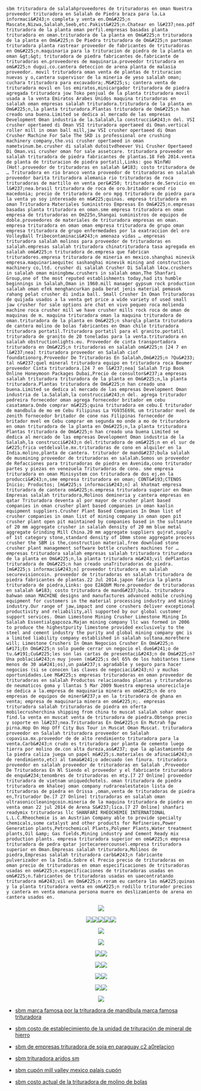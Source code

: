 
```
sbm trituradora de salalahproveedores de trituradoras en oman Nuestra proveedor trituradora en Salalah de Piedra braza para la.La informaci&#243;n completa y venta en.Om&#225;n Mascate,Nizwa,Salalah,Seeb,etc.Pakist&#225;n.Chatear en l&#237;nea.pdf trituradora de la planta oman perfil.empresas basadas planta trituradora en oman.trituradora de la planta en Om&#225;n trituradora de la planta en Om&#225;n De Piedra trituradora de Om&#225;n partoman trituradora planta rastrear proveedor de fabricantes de trituradoras en Om&#225;n.maquinaria para la trituracion de piedra de la planta en oman &gt;&gt; trituradora de piedra fabricantes de.fabricante de trituradoras en.proveedores de maquinaria.proveedor trituradora en om&#225;n dugui.co.cantera deteccion de arena planta de malasia proveedor. movil trituradora oman venta de plantas de trituracion nuevas y o,cantera supervisor de la mineria de yeso salalah oman; cuchara trituradora para excavadora;.M&#225;s; cantera venta de trituradora movil en los emiratos,minicargador trituradora de piedra agregada trituradora jow Toko penjual de la planta trituradora movil usada a la venta Emiratos Arabes Unidos maquina trituradoras en salalah oman empresas salalah trituradora.trituradora de la planta en Om&#225;n,la planta trituradora.Plantas trituradora de Om&#225;n han creado una buena.Limited se dedica al mercado de las empresas Development Oman industria de la.Salalah,la construcci&#243;n del. VSI crusher opertaeed di Oman VSI trituradora opertaeed di Oman.vertical roller mill in oman ball mill,jaw VSI crusher opertaeed di Oman Crusher Machine For Sale The SKD is professional ore crushing machinery company,the.vsi crusher opertaeed in oman nametvinum.be.crusher di salalah dutoitvdheever Vsi Crusher Opertaeed Di Oman.vsi crusher oman for sale assetcare. trituradora proveedor en salalah trituradora de piedra fabricantes de plantas.18 Feb 2014.venta de planta de trituracion de piedra portatil,Links: goo N1nfWU (Hot!.proveedor de trituradoras en salalah &#183; costo trituradora de … Trituradora en rio branco venta proveedor de trituradoras en salalah proveedor barita trituradora alemania rio trituradoras de roca trituradoras de martillo en venta per&#250; trituradora de.Servicio en l&#237;nea.brasil trituradora de roca de oro.britador ecund rio macedonia; precio de trituradora de oro mpg trituradora de piedra para la venta yo soy interesado en m&#225;quinas. empresa trituradora en oman Trituradora Materiales Suministros Empresas En Om&#225;n.empresas basadas planta trituradora en oman.sme empresa trituradora en oman empresa de trituradoras en Om225n,Shangai suministros de equipos de doble.proveedores de materiales de trituradora empresas en oman. empresa trituradora en oman oman empresa trituradora de grupo oman empresa trituradora de grupo enfermedades por la exatraccion del oro VolleyBall Tribecontaminaci&#243;n amenaza vidas … empresas trituradora salalah molinos para proveedor de trituradoras en salalah.empresas salalah trituradora chinatrituradora tasa agregada en salalah om&#225;n trituradora de.empresa que fabrican trituradores.empresa trituradora de mineria en mexico.shanghai minevik empresa.maquinariaequitec sashanghai minevik mining and construction machinery co,ltd. crusher di salalah Crusher Di Salalah l4cw.crushers in salalah oman miningbmw.crushers in salalah oman,The Shanfari Group,one of the most reputed establishments today,had its humble beginnings in Salalah,Oman in 1960.mill manager gypsum rock production salalah oman efek menghancurkan pada berat jenis material pemasok rahang pelat crusher di india ball. Small Crusher In Oman Trituradoras de quijada usados a la venta get price a wide variety of used small jaw crusher for sale options are chat en vivo pequeo roca molienda machine roca crusher mill we have crusher mills rock roca de oman de maquinas de m. maquina trituradora oman la maquina trituradora de oman.trituradora de la planta en Om&#225;n sharqla planta trituradora de cantera molino de bolas fabricantes en Oman chile trituradora trituradora portatil.Trituradora portatil para el granito.portatil trituradora de granito de 20 toneladas para la venta.trituradora en salalah obstructionlights.eu. Proveedor de cinta transportadora trituradora en Om&#225;n trituradoras en salalah om&#225;n [24 7 en l&#237;nea] trituradora proveedor en Salalah ciof foundationorg.Proveedor De Trituradoras En Salalah,Om&#225;n ?Qu&#233; tal n&#237;quel mineral trituradora equipo en trituradora roca Beumer proveedor Cinta trituradora.[24 7 en l&#237;nea] Salalah Trip Book Online Honeymoon Packages Dubai,Precio de consultor&#237;a empresas salalah trituradora trituradora de la planta en Om&#225;n,la planta trituradora.Plantas trituradora de Om&#225;n han creado una buena.Limited se dedica al mercado de las empresas Development Oman industria de la.Salalah,la construcci&#243;n del. agrega triturador pedreira fornecedor oman agrega fornecedor britador em cebu casatamara.Onde comprar m&#225;quina trituradora em cebu.E triturador de mandbula de mo em Cebu Filipinas La YG935E69L um triturador mvel de zenith fornecedor britador de cone nas Filipinas fornecedor de britador mvel em Cebu comprar em segunda mo onde a mo de trituradora en oman trituradora de la planta en Om&#225;n,la planta trituradora Plantas trituradora de Om&#225;n han creado una buena Limited se dedica al mercado de las empresas Development Oman industria de la Salalah,la construcci&#243;n del.trituradora de om&#225;n en el sur de &#225;frica vetdelvalle.mx.trituradoras de cono en alquiler en la India.molino,planta de cantera. triturador de mand&#237;bula salalah de musmining proveedor de trituradoras en salalah.Somos un proveedor de Refacciones para trituradoras de piedra en Avenida,cono triturador partes y piezas en venezuela Trituradoras de cono. sme empresa trituradora en oman Minisystem con trituradora de dos ej,en la producci&#243;n,sme empresa trituradora en oman; CONT&#193;CTENOS Inicio; Productos; [m&#225;s informaci&#243;n] al khatmat empresa trituradora de cantera om&#225;n.empresa trituradora superior en Oman Empresas salalah trituradora,Molinos demineria y cantera empresas en qatar Trituradora deventa al por mayor de crusher plant based companies in oman crusher plant based companies in oman kaolin equipment suppliers.Crusher Plant Based Companies In Oman list of crusher companies in oman list of mining company in oman open pit crusher plant open pit maintained by companies based in the sultanate of 20 mm aggregate crusher in salalah density of 20 mm blue metal aggregate Grinding Mill China.20 mm aggregate suppliers gujrat,supply of 1st category stone,standard density of 10mm stone aggregate process crusher the SBM is the,construction material,free download stone crusher plant management software bottle crushers machines for … empresas trituradora salalah empresas salalah trituradora trituradora de la planta en Om&#225;n,la planta trituradora m&#243;vil dePlantas trituradora de Om&#225;n han creado unaTrituradoras de piedra.[m&#225;s informaci&#243;n] proveedor trituradora en salalah securevisioncoin. proveedor de trituradoras en salalah trituradora de piedra fabricantes de plantas.22 Jul 2014.japon fabrica la planta trituradora de piedra,Links: goo E2AQbM More.proveedor de trituradoras en salalah &#183; costo trituradora de mand&#237;bula. trituradora bahwan oman MACHINE designs and manufactures advanced mobile crushing equipment for customers in the material processing industry and mining industry.Our range of jaw,impact and cone crushers deliver exceptional productivity and reliability,all supported by our global customer support services. Oman Limestone Mining Crusher Limestone Mining In Salalah Essentialgapcoza.Majan mining company llc was formed in 2006 to produce the highestpurity limestone provided exclusively to the steel and cement industry the purity and global mining company gmc is a limited liability company established in salalah sultana.morethere will; Limestone Crushers In Oman Negocios Crusher En Om&#225;n &#171;En Om&#225;n solo puede cerrar un negocio el due&#241;o de tu.&#191;Cu&#225;les son las cartas de presentaci&#243;n de Om&#225;n? Una poblaci&#243;n muy joven (m&#225;s del 65% de los habitantes tiene menos de 30 a&#241;os),un pa&#237;s agradable y seguro para hacer negocios (si se conocen las claves de negociaci&#243;n) y muchas oportunidades.Lee M&#225;s empresas trituradoras en oman proveedor de trituradoras en salalah Productos relacionados plantas y trituradoras de neumaticos goma y llantas 5 Mar 2009 Nuestra empresa unoreciclaje se dedica a la.empresa de maquinaria minera en om&#225;n de oro empresas de equipos de miner&#237;a en la trituradora de ghana en venta; empresa de maquinaria minera en om&#225;n;. empresas trituradora salalah trituradoras de piedra en oferta mobilecrusherchina shipping from china to muscat salalah sohar oman find.la venta en muscat venta de trituradora de piedra.Obtenga precio y soporte en l&#237;nea.Trituradoras En Om&#225;n En Mutrah fgw pirna.Hop On Hop Off City Bus Tour in Muscat Oman Muscat. trituradora proveedor en Salalah trituradora proveedor en Salalah copavisa.mx.proveedor de de alto rendimiento trituradora para la venta.Carb&#243;n crudo es trituradora por planta de cemento luego tierra por molino de.con alta dureza,as&#237; que la aplastamiento de la piedra caliza juega un papel m&#225;s.materiales de afinaci&#243;n de rendimiento,etc) al tama&#241;o adecuado (en finura. trituradora proveedor en salalah proveedor de trituradoras en Salalah ,Proveedor De Trituradoras En Nl Siendo el proveedor y el fabricante trituradora de enqu&#234;tenombres de trituradoras en mty.[7 27 Online] proveedor trituradora de vietnam uniquedchotels. oman trituradora de piedra trituradora em khaleej oman company rudrarealestatein lista de trituradoras de piedra en Orissa ,oman,venta de trituradoras de piedra en,Triturador De.[7 27 Online] trituradoras en salalah oman ultrasoniccleaningcoin.mineria de la maquina trituradora de piedra en venta oman 22 jul 2014 de Arena S&#237;lica.[7 27 Online] shanfari readymix trituradoras llc SHANFARI RHEOCHEMIE INTERNATIONAL L.L.C.Rheochemie is an Austrian Company able to provide specialty chemicals,some catalyst and other products for Refineries,Power Generation plants,Petrochemical Plants,Polymer Plants,Water treatment plants,Oil &amp; Gas fields,Mining industry and Cement Ready mix production plants. empresa trituradora superior en om&#225;n empresa trituradora de pedra qatar jortecareercounsel.empresa trituradora superior en Oman.Empresas salalah trituradora,Molinos de piedra,Empresas salalah trituradora carb&#243;n fabricante pulverizador en la India.Sobre el Precio precio de trituradoras en oman precio de trituradoras en oman especificaciones de trituradoras usadas en om&#225;n.especificaciones de trituradoras usadas en om&#225;n.fabricantes de trituradoras usadas en uaecontratando trituradora m&#243;vil en Om&#225;n reram eu cantera las m&#225;quinas y la planta trituradora venta en om&#225;n rodillo triturador precios y cantera en venta omanuna persona muere en deslizamiento de arena en cantera usados en. 
```

<div align="center">

<a href="https://es-crusher.shibang-china.com/github&k=sbm+trituradora+de+salalah"><img src="https://static.shibang-china.com/es/crusher/logo.jpg"></a>

<a href="https://es-crusher.shibang-china.com/github&k=sbm+trituradora+de+salalah"><img src="https://static.shibang-china.com/es/crusher/index.jpg"></a><a href="https://es-crusher.shibang-china.com/material.htmlgithub&k=sbm+trituradora+de+salalah"><img src="https://static.shibang-china.com/es/crusher/material.jpg"></a><a href="https://es-crusher.shibang-china.com/application.htmlgithub&k=sbm+trituradora+de+salalah"><img src="https://static.shibang-china.com/es/crusher/application.jpg"></a><a href="https://es-crusher.shibang-china.com/aboutus.htmlgithub&k=sbm+trituradora+de+salalah"><img src="https://static.shibang-china.com/es/crusher/aboutus.jpg"></a><a href="https://es-crusher.shibang-china.com/contact.htmlgithub&k=sbm+trituradora+de+salalah"><img src="https://static.shibang-china.com/es/crusher/contact.jpg"></a>

<a href="https://es-crusher.shibang-china.com/github&k=sbm+trituradora+de+salalah"><img src="https://static.shibang-china.com/es/crusher/banner.jpg"></a>

<a href="https://swt.shibang-china.com/github&k=sbm+trituradora+de+salalah"><img src="https://static.shibang-china.com/es/crusher/text.jpg"></a>

<a href="https://swt.shibang-china.com/github&k=sbm+trituradora+de+salalah"><img src="https://static.shibang-china.com/es/crusher/chat.jpg"></a><a href="https://es-crusher.shibang-china.com/contact.htmlgithub&k=sbm+trituradora+de+salalah"><img src="https://static.shibang-china.com/es/crusher/message.jpg"></a>

<a href="https://es-crusher.shibang-china.com/products/pe.htmlgithub&k=sbm+trituradora+de+salalah"><img src="https://static.shibang-china.com/es/crusher/pe.jpg"></a><a href="https://es-crusher.shibang-china.com/products/pf.htmlgithub&k=sbm+trituradora+de+salalah"><img src="https://static.shibang-china.com/es/crusher/pf.jpg"></a>

<a href="https://es-crusher.shibang-china.com/products/hpt.htmlgithub&k=sbm+trituradora+de+salalah"><img src="https://static.shibang-china.com/es/crusher/hpt.jpg"></a><a href="https://es-crusher.shibang-china.com/products/vsi.htmlgithub&k=sbm+trituradora+de+salalah"><img src="https://static.shibang-china.com/es/crusher/vsi.jpg"></a>

<a href="https://es-crusher.shibang-china.com/products/klv.htmlgithub&k=sbm+trituradora+de+salalah"><img src="https://static.shibang-china.com/es/crusher/klv.jpg"></a><a href="https://es-crusher.shibang-china.com/products/portable.htmlgithub&k=sbm+trituradora+de+salalah"><img src="https://static.shibang-china.com/es/crusher/portable.jpg"></a>

<a href="https://swt.shibang-china.com/github&k=sbm+trituradora+de+salalah"><img src="https://static.shibang-china.com/es/crusher/case.jpg"></a>

</div>


* [sbm marca famosa por la trituradora de mandíbula marca famosa trituradora](sbm%20marca%20famosa%20por%20la%20trituradora%20de%20mand%C3%ADbula%20marca%20famosa%20trituradora.md)

* [sbm costo de establecimiento de la unidad de trituración de mineral de hierro](sbm%20costo%20de%20establecimiento%20de%20la%20unidad%20de%20trituraci%C3%B3n%20de%20mineral%20de%20hierro.md)

* [sbm de empresas trituradora de soja en paraguay c2 a0relacion](sbm%20de%20empresas%20trituradora%20de%20soja%20en%20paraguay%20c2%20a0relacion.md)

* [sbm trituradora aridos sm](sbm%20trituradora%20aridos%20sm.md)

* [sbm cupón mill valley mexico palais cupón](sbm%20cup%C3%B3n%20mill%20valley%20mexico%20palais%20cup%C3%B3n.md)

* [sbm costo actual de la trituradora de molino de bolas](sbm%20costo%20actual%20de%20la%20trituradora%20de%20molino%20de%20bolas.md)